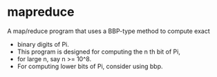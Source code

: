 # mapreduce

A map/reduce program that uses a BBP-type method to compute exact 
 * binary digits of Pi.
 * This program is designed for computing the n th bit of Pi,
 * for large n, say n &gt;= 10^8.
 * For computing lower bits of Pi, consider using bbp.

